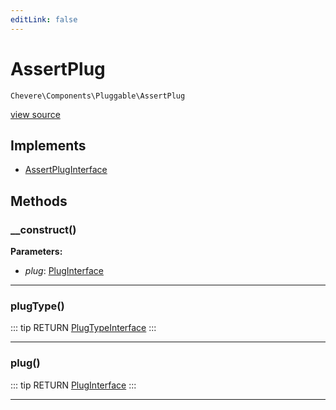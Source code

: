```yaml
---
editLink: false
---
```


# AssertPlug

`Chevere\Components\Pluggable\AssertPlug`

[view source](https://github.com/chevere/chevere/blob/master/src/Chevere/Components/Pluggable/AssertPlug.php)

## Implements

- [AssertPlugInterface](../../Interfaces/Pluggable/AssertPlugInterface.md)

## Methods

### __construct()

**Parameters:**

- *plug*: [PlugInterface](../../Interfaces/Pluggable/PlugInterface.md)

---

### plugType()

::: tip RETURN
[PlugTypeInterface](../../Interfaces/Pluggable/PlugTypeInterface.md)
:::

---

### plug()

::: tip RETURN
[PlugInterface](../../Interfaces/Pluggable/PlugInterface.md)
:::

---

